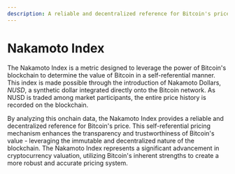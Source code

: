 ```yaml
---
description: A reliable and decentralized reference for Bitcoin's price
---
```


# Nakamoto Index

The Nakamoto Index is a metric designed to leverage the power of Bitcoin's blockchain to determine the value of Bitcoin in a self-referential manner. This index is made possible through the introduction of Nakamoto Dollars, _NUSD_, a synthetic dollar integrated directly onto the Bitcoin network. As NUSD is traded among market participants, the entire price history is recorded on the blockchain.

By analyzing this onchain data, the Nakamoto Index provides a reliable and decentralized reference for Bitcoin's price. This self-referential pricing mechanism enhances the transparency and trustworthiness of Bitcoin's value - leveraging the immutable and decentralized nature of the blockchain. The Nakamoto Index represents a significant advancement in cryptocurrency valuation, utilizing Bitcoin's inherent strengths to create a more robust and accurate pricing system.
